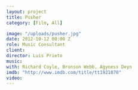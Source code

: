 ```yaml
---
layout: project
title: Pusher
category: [Film, All]

image: "/uploads/pusher.jpg"
date: 2012-10-12 00:00 Z
role: Music Consultant
client: 
director: Luis Prieto
music: 
with: Richard Coyle, Bronson Webb, Agyness Deyn
imdb: "http://www.imdb.com/title/tt1921070"
video: 
---
```



